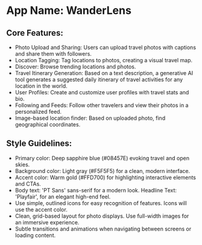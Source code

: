 # **App Name**: WanderLens

## Core Features:

- Photo Upload and Sharing: Users can upload travel photos with captions and share them with followers.
- Location Tagging: Tag locations to photos, creating a visual travel map.
- Discover: Browse trending locations and photos.
- Travel Itinerary Generation: Based on a text description, a generative AI tool generates a suggested daily itinerary of travel activities for any location in the world.
- User Profiles: Create and customize user profiles with travel stats and bio.
- Following and Feeds: Follow other travelers and view their photos in a personalized feed.
- Image-based location finder: Based on uploaded photo, find geographical coordinates.

## Style Guidelines:

- Primary color: Deep sapphire blue (#08457E) evoking travel and open skies.
- Background color: Light gray (#F5F5F5) for a clean, modern interface.
- Accent color: Warm gold (#FFD700) for highlighting interactive elements and CTAs.
- Body text: 'PT Sans' sans-serif for a modern look. Headline Text: 'Playfair', for an elegant high-end feel.
- Use simple, outlined icons for easy recognition of features. Icons will use the accent color.
- Clean, grid-based layout for photo displays. Use full-width images for an immersive experience.
- Subtle transitions and animations when navigating between screens or loading content.